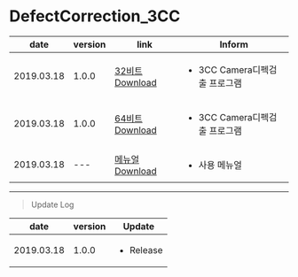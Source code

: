 
# DefectCorrection_3CC

| date | version | link | Inform |
|---|---|---|---|
| 2019.03.18 | 1.0.0 | [32비트 Download](https://github.com/CREVIS/Camera/raw/master/Tools/DefectCorrection_CL/DefectCorrection_3CC(x86)_v1.0.0.zip)| <ul><li>3CC Camera디펙검출 프로그램<br/></li> |
| 2019.03.18 | 1.0.0 | [64비트 Download](https://github.com/CREVIS/Camera/raw/master/Tools/DefectCorrection_3CC/DefectCorrection_3CC(x64)_v1.0.0.zip)| <ul><li>3CC Camera디펙검출 프로그램<br/></li> |
| 2019.03.18 | --- | [메뉴얼 Download](https://github.com/CREVIS/Camera/raw/master/Tools/DefectCorrection_CL/DefectCorrection_CL_v1.1.1%20%EB%A9%94%EB%89%B4%EC%96%BC.pdf)| <ul><li> 사용 메뉴얼<br/></li> |
  
  
  
  
---------------
>Update Log

| date | version | Update |
|---|---|---|
| 2019.03.18 |1.0.0| <ul><li> Release <br/></li> |


  
